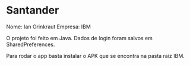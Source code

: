 # Santander

Nome: Ian Grinkraut
Empresa: IBM

O projeto foi feito em Java.
Dados de login foram salvos em SharedPreferences.

Para rodar o app basta instalar o APK que se encontra na pasta raiz IBM.
